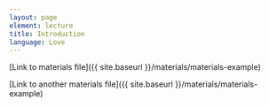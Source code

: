 ```yaml
---
layout: page
element: lecture
title: Introduction
language: Love
---
```


[Link to materials file]({{ site.baseurl }}/materials/materials-example)

[Link to another materials file]({{ site.baseurl }}/materials/materials-example)